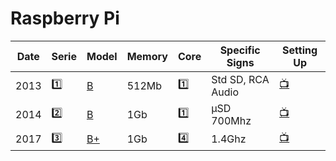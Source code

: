 # Raspberry Pi

| Date | Serie   | Model                                                                              | Memory | Core | Specific Signs    | Setting Up                                       |
|------|---------|------------------------------------------------------------------------------------|--------|------|-------------------------|---------------------------------------------------|
| 2013 | :one:   | [B](https://raspberry-projects.com/pi/category/pi-hardware/raspberry-pi-model-b)  | 512Mb  | :one: | Std SD, RCA Audio | [:tv:](https://www.youtube.com/watch?v=U7Dj7R8bu4k)       |
| 2014 | :two:   | [B](https://raspberry-projects.com/pi/category/pi-hardware/raspberry-pi-2-model-b)| 1Gb  | :one: | μSD 700Mhz | [:tv:](https://www.youtube.com/watch?v=jmPgdcec53s)       |
| 2017 | :three: | [B+](https://raspberry-projects.com/pi/category/pi-hardware/raspberry-pi-3-model-b-pi-hardware)| 1Gb  | :four: | 1.4Ghz | [:tv:](https://www.youtube.com/watch?v=izceGfkUtZU)       |

